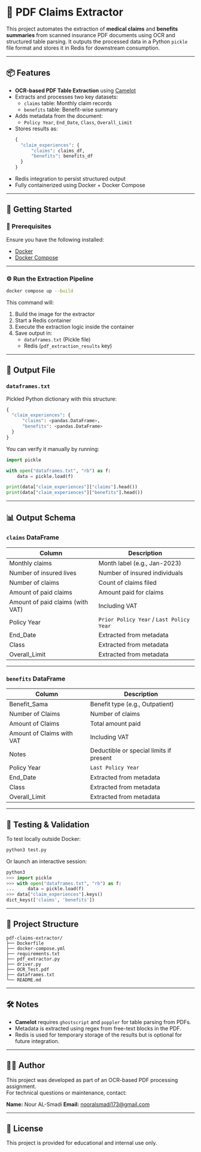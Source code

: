 # 🧾 PDF Claims Extractor

This project automates the extraction of **medical claims** and **benefits summaries** from scanned insurance PDF documents using OCR and structured table parsing. It outputs the processed data in a Python `pickle` file format and stores it in Redis for downstream consumption.

---

## 📦 Features

- **OCR-based PDF Table Extraction** using [Camelot](https://camelot-py.readthedocs.io/)
- Extracts and processes two key datasets:
  - `claims` table: Monthly claim records
  - `benefits` table: Benefit-wise summary
- Adds metadata from the document:
  - `Policy Year`, `End_Date`, `Class`, `Overall_Limit`
- Stores results as:
  ```python
  {
    "claim_experiences": {
        "claims": claims_df,
        "benefits": benefits_df
    }
  }
  ```
-  Redis integration to persist structured output
-  Fully containerized using Docker + Docker Compose

---

## 🚀 Getting Started

### 🔧 Prerequisites

Ensure you have the following installed:

- [Docker](https://www.docker.com/)
- [Docker Compose](https://docs.docker.com/compose/)

---

### ⚙️ Run the Extraction Pipeline

```bash
docker compose up --build
```

This command will:

1. Build the image for the extractor
2. Start a Redis container
3. Execute the extraction logic inside the container
4. Save output in:
   - `dataframes.txt` (Pickle file)
   - Redis (`pdf_extraction_results` key)

---

## 📁 Output File

### `dataframes.txt`

Pickled Python dictionary with this structure:

```python
{
  "claim_experiences": {
      "claims": <pandas.DataFrame>,
      "benefits": <pandas.DataFrame>
  }
}
```

You can verify it manually by running:

```python
import pickle

with open("dataframes.txt", "rb") as f:
    data = pickle.load(f)

print(data["claim_experiences"]["claims"].head())
print(data["claim_experiences"]["benefits"].head())
```

---

## 📊 Output Schema

### `claims` DataFrame

| Column                         | Description                            |
|--------------------------------|----------------------------------------|
| Monthly claims                 | Month label (e.g., Jan-2023)           |
| Number of insured lives        | Number of insured individuals          |
| Number of claims               | Count of claims filed                  |
| Amount of paid claims          | Amount paid for claims                 |
| Amount of paid claims (with VAT) | Including VAT                       |
| Policy Year                    | `Prior Policy Year` / `Last Policy Year` |
| End_Date                       | Extracted from metadata                |
| Class                          | Extracted from metadata                |
| Overall_Limit                  | Extracted from metadata                |

---

### `benefits` DataFrame

| Column                       | Description                             |
|------------------------------|-----------------------------------------|
| Benefit_Sama                 | Benefit type (e.g., Outpatient)         |
| Number of Claims             | Number of claims                        |
| Amount of Claims             | Total amount paid                       |
| Amount of Claims with VAT    | Including VAT                           |
| Notes                        | Deductible or special limits if present |
| Policy Year                  | `Last Policy Year`                      |
| End_Date                     | Extracted from metadata                 |
| Class                        | Extracted from metadata                 |
| Overall_Limit                | Extracted from metadata                 |

---

## 🧪 Testing & Validation

To test locally outside Docker:

```bash
python3 test.py
```

Or launch an interactive session:

```python
python3
>>> import pickle
>>> with open("dataframes.txt", "rb") as f:
...     data = pickle.load(f)
>>> data["claim_experiences"].keys()
dict_keys(['claims', 'benefits'])
```

---

## 📂 Project Structure

```
pdf-claims-extractor/
├── Dockerfile
├── docker-compose.yml
├── requirements.txt
├── pdf_extractor.py
├── driver.py
├── OCR_Test.pdf
├── dataframes.txt
└── README.md
```

---

## 🛠️ Notes

- **Camelot** requires `ghostscript` and `poppler` for table parsing from PDFs.
- Metadata is extracted using regex from free-text blocks in the PDF.
- Redis is used for temporary storage of the results but is optional for future integration.

---

## 👨‍💻 Author

This project was developed as part of an OCR-based PDF processing assignment.  
For technical questions or maintenance, contact:

**Name:** Nour AL-Smadi
**Email:** nooralsmadi173@gmail.com

---

## 📜 License

This project is provided for educational and internal use only.
